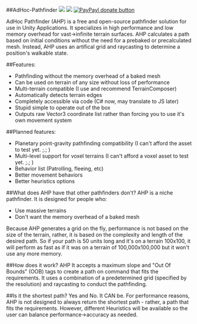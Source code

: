 ##AdHoc-Pathfinder
![](http://img.shields.io/badge/License-GNU-red.svg)
![](http://img.shields.io/badge/Version-Beta-orange.svg)
[![PayPayl donate button](http://img.shields.io/paypal/donate.png?color=yellow)](https://www.paypal.com/cgi-bin/webscr?cmd=_donations&business=D6LSUGHZ8LTNU&lc=US&item_name=Donation%20to%20AdHoc%20Pathfinder&currency_code=USD&bn=PP%2dDonationsBF%3abtn_donate_LG%2egif%3aNonHosted "Donate once-off to this project using Paypal")

AdHoc Pathfinder (AHP) is a free and open-source pathfinder solution for use in Unity Applications. It specializes in high performance and low memory overhead for vast->infinite terrain surfaces. AHP calculates a path based on initial conditions without the need for a prebaked or precalculated mesh. Instead, AHP uses an artifical grid and raycasting to determine a position's walkable state.

##Features:

  * Pathfinding without the memory overhead of a baked mesh
  * Can be used on terrain of any size without loss of performance
  * Multi-terrain compatible (I use and recommend TerrainComposer)
  * Automatically detects terrain edges
  * Completely accessible via code (C# now, may translate to JS later)
  * Stupid simple to operate out of the box
  * Outputs raw Vector3 coordinate list rather than forcing you to use it's own movement system


##Planned features:

  * Planetary point-gravity pathfinding compatibility (I can't afford the asset to test yet. ;.; )
  * Multi-level support for voxel terrains (I can't afford a voxel asset to test yet. ;.; )
  * Behavior list (Patrolling, fleeing, etc)
  * Better movement behaviors
  * Better heuristics options


##What does AHP have that other pathfinders don't?
AHP is a niche pathfinder. It is designed for people who:

 * Use massive terrains
 * Don't want the memory overhead of a baked mesh

Because AHP generates a grid on the fly, performance is not based on the size of the terrain, rather, it is based on the complexity and length of the desired path. So if your path is 50 units long and it's on a terrain 100x100, it will perform as fast as if it was on a terrain of 100,000x100,000 but it won't use any more memory.

##How does it work?
AHP It accepts a maximum slope and "Out Of Bounds" (OOB) tags to create a path on command that fits the requirements. It uses a combination of a predetermined grid (specified by the resolution) and raycasting to conduct the pathfinding.

##Is it the shortest path?
Yes and No. It CAN be. For performance reasons, AHP is not designed to always return the shortest path - rather, a path that fits the requirements. However, different Heuristics will be available so the user can balance performance->accuracy as needed.
